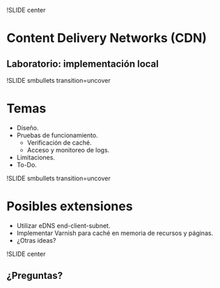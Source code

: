 !SLIDE center
# Content Delivery Networks (CDN) #
## Laboratorio: implementación local ##


!SLIDE smbullets transition=uncover
# Temas
* Diseño.
* Pruebas de funcionamiento.
  * Verificación de caché.
  * Acceso y monitoreo de logs.
* Limitaciones.
* To-Do.


!SLIDE smbullets transition=uncover
# Posibles extensiones
* Utilizar eDNS end-client-subnet.
* Implementar Varnish para caché en memoria de recursos y páginas.
* ¿Otras ideas?


!SLIDE center
## ¿Preguntas? ##

